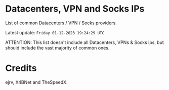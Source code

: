 # Datacenters, VPN and Socks IPs
 
List of common Datacenters / VPN / Socks providers. 

Latest update: `Friday 01-12-2023 19:24:29 UTC` 

ATTENTION: This list doesn't include all Datacenters, VPNs & Socks ips, 
but should include the vast majority of common ones.

# Credits
ejrv, X4BNet and TheSpeedX.
